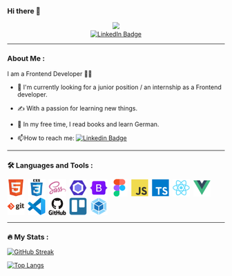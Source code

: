### Hi there 👋
<div id="header" align="center">
  <img src="https://media.giphy.com/media/L1R1tvI9svkIWwpVYr/giphy.gif" width="200"/>
</div>
<div id="badges" align="center">
   <a href="www.linkedin.com/in/anna-ostanina-3a685157">
     <img src="https://img.shields.io/badge/LinkedIn-blue?style=for-the-badge&logo=linkedin&logoColor=white" alt="LinkedIn Badge"/> </a>
</div>

---

### About Me :

I am a Frontend Developer :woman_technologist:

- :telescope: I'm currently looking for a junior position / an internship as a Frontend developer.
  
- :writing_hand: With a passion for learning new things.
  
- :owl: In my free time, I read books and learn German.
  
- :mailbox:How to reach me: [![Linkedin Badge](https://img.shields.io/badge/-LinkedIn-blue?style=flat&logo=Linkedin&logoColor=white)](www.linkedin.com/in/anna-ostanina-3a685157)

- ---

### :hammer_and_wrench: Languages and Tools :

<div>
<img src="https://github.com/devicons/devicon/blob/master/icons/html5/html5-original.svg" alt="HTML5" width="40" height="40">&nbsp;
<img src="https://github.com/devicons/devicon/blob/master/icons/css3/css3-original-wordmark.svg" alt="CSS3" width="40" height="40">&nbsp;
<img src="https://github.com/devicons/devicon/blob/master/icons/sass/sass-original.svg" alt="SASS" width="40" height="40">&nbsp;
<img src="https://github.com/devicons/devicon/blob/master/icons/eslint/eslint-original.svg" alt="ESLint" width="40" height="40">&nbsp;
<img src="https://github.com/devicons/devicon/blob/master/icons/bootstrap/bootstrap-original.svg" alt="Bootstrap" width="40" height="40">&nbsp;
<img src="https://github.com/devicons/devicon/blob/master/icons/figma/figma-original.svg" alt="Figma" width="40" height="40">&nbsp;
<img src="https://github.com/devicons/devicon/blob/master/icons/javascript/javascript-original.svg" alt="JavaScript" width="40" height="40">&nbsp;
<img src="https://github.com/devicons/devicon/blob/master/icons/typescript/typescript-original.svg" alt="TypeScript" width="40" height="40">&nbsp;
<img src="https://github.com/devicons/devicon/blob/master/icons/react/react-original.svg" alt="React" width="40" height="40">&nbsp;
<img src="https://github.com/devicons/devicon/blob/master/icons/vuejs/vuejs-original.svg" alt="Vue" width="40" height="40">&nbsp;
<img src="https://github.com/devicons/devicon/blob/master/icons/git/git-original-wordmark.svg" alt="Git" width="40" height="40">&nbsp;
<img src="https://github.com/devicons/devicon/blob/master/icons/vscode/vscode-original.svg" alt="VSCode" width="40" height="40">&nbsp;
<img src="https://github.com/devicons/devicon/blob/master/icons/github/github-original-wordmark.svg" alt="GitHub" width="40" height="40">&nbsp;
<img src="https://github.com/devicons/devicon/blob/master/icons/trello/trello-plain.svg" alt="Trello" width="40" height="40">&nbsp;
<img src="https://github.com/devicons/devicon/blob/master/icons/webpack/webpack-original.svg" alt="Webpack" width="40" height="40">&nbsp;
</div>

---

### :fire: My Stats :

[![GitHub Streak](http://github-readme-streak-stats.herokuapp.com?user=taorminak&theme=dark&background=000000)](https://git.io/streak-stats)

[![Top Langs](https://github-readme-stats.vercel.app/api/top-langs/?username=taorminak&layout=compact&theme=vision-friendly-dark)](https://github.com/anuraghazra/github-readme-stats)














